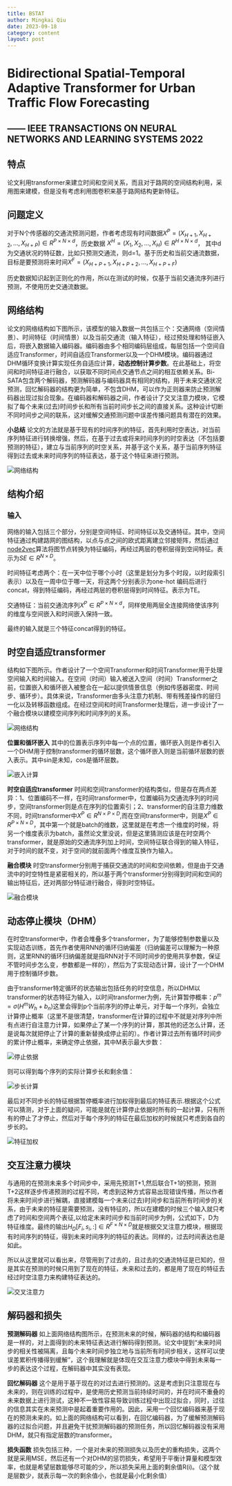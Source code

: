 ```yaml
---
title: BSTAT
author: Mingkai Qiu
date: 2023-09-18
category: content
layout: post
---
```


# Bidirectional Spatial-Temporal Adaptive Transformer for Urban Traffic Flow Forecasting 
## —— IEEE TRANSACTIONS ON NEURAL NETWORKS AND LEARNING SYSTEMS 2022

## 特点
论文利用transformer来建立时间和空间关系，而且对于路网的空间结构利用，采用图来建模，但是没有考虑利用图卷积来基于路网结构更新特征。


## 问题定义
对于N个传感器的交通流预测问题，作者考虑现有时间数据$X^P = (X_{H+1}, X_{H+2}, ..., X_{H+P})\in R^{P\times N\times d}$，历史数据 $X^H = (X_{1}, X_{2}, ..., X_{H})\in R^{H\times N\times d}$， 其中d为交通状况的特征数，比如只预测交通流，则d=1。基于历史和当前交通流数据，目标是要预测将来时间$X^F = (X_{H+P+1}, X_{H+P+2}, ..., X_{H+P+F})$

历史数据知识起到正则化的作用，所以在测试的时候，仅基于当前交通流序列进行预测，不使用历史交通流数据。

## 网络结构
论文的网络结构如下图所示，该模型的输入数据一共包括三个：交通网络（空间情景）、时间特征（时间情景）以及当前交通流（输入特征），经过预处理和特征嵌入后，将嵌入数据输入编码器。编码器由多个相同编码层组成，每层包括一个空间自适应Transformer，时间自适应Transformer以及一个DHM模块。编码器通过DHM循环变换计算实现任务自适应计算，**动态控制计算步数**。在此基础上，将空间和时间特征进行融合，以获取不同时间点交通节点之间的相互依赖关系。Bi-SATA包含两个解码器，预测解码器与编码器具有相同的结构，用于未来交通状况预测，回忆解码器的结构更为简单，不包含DHM，可以作为正则器来防止预测解码器出现过拟合现象。在编码器和解码器之间，作者设计了交叉注意力模块，它模拟了每个未来(过去)时间步长和所有当前时间步长之间的直接关系。这种设计切断不同时间步之间的联系，这对缓解交通预测问题中误差传播问题具有潜在的效果。

**小总结** 论文的方法就是基于现有的时间序列的特征，首先利用时空表达，对当前序列特征进行转换增强，然后，在基于过去或将来时间序列的时空表达（不包括要预测的特征），建立与当前序列的时空关系，并基于这个关系，基于当前序列特征得到过去或未来时间序列的特征表达，基于这个特征来进行预测。

![网络结构](/images/BSTAT-network.png "Magic Gardens")

## 结构介绍
### 输入
网络的输入包括三个部分，分别是空间特征、时间特征以及交通特征。其中，空间特征通过构建路网的图结构，以点与点之间的欧式距离建立邻接矩阵，然后通过[node2vec](/content/2023-09-24-Node2vec.html)算法将图节点转换为特征编码，再经过两层的卷积层得到空间特征。表示为$SE\in R^{N\times D}$。

时间特征考虑两个：在一天中位于哪个小时（这里是划分为多个时段，以时段索引表示）以及在一周中位于哪一天，将这两个分别表示为one-hot 编码后进行concat，得到特征编码，再经过两层的卷积层得到时间特征。表示为TE。

交通特征：当前交通流序列$X^P\in R^{P\times N\times d}$，同样使用两层全连接网络使该序列的维度与空间嵌入和时间嵌入保持一致。

最终的输入就是三个特征concat得到的特征。

## 时空自适应transformer
结构如下图所示。作者设计了一个空间Transformer和时间Transformer用于处理空间输入和时间输入。在空间（时间）输入被送入空间（时间）Transformer之前，位置嵌入和循环嵌入被整合在一起以提供情景信息（例如传感器密度、时间步、循环步）。具体来说，Transformer由多头注意力机制、带有残差操作的层归一化以及转移函数组成。在经过空间和时间Transformer处理后，进一步设计了一个融合模块以建模空间序列和时间序列的关系。

![网络结构](/images/BSTAT-SATA.png "BSTAT-SATA")

**位置和循环嵌入** 其中的位置表示序列中每一个点的位置，循环嵌入则是作者引入一个DHM用于控制transformer的循环层数，这个循环嵌入则是当前循环层数的嵌入表示。其中sin是未知，cos是循环层数。

![嵌入计算](/images/BSTAT-position-and-recurrrent-embedding.png "BSTAT-position and recurrrent embedding")

**时空自适应transformer** 时间和空间transformer的结构类似，但是存在两点差异：1、位置编码不一样，在时间transformer中，位置编码为交通流序列的时间步，空间transformer则是点在序列的位置索引；2、transformer的自注意力维数不同，时间transformer中$X^P\in R^{N\times P\times D}$,而在空间transformer中，则是$X^P\in R^{P\times N\times D}$，其中第一个就是batch的维数，这里就是在考虑一个维度的时候，将另一个维度表示为batch，虽然论文里没说，但是这里猜测应该是在时空两个transformer，就是原始的交通流序列加上时间，空间特征联合得到的输入特征，对于时间的就不变，对于空间的就前面两个维度互换作为输入。

**融合模块** 时空transformer分别用于捕获交通流的时间和空间依赖，但是由于交通流中的时空特性是紧密相关的，所以基于两个transformer分别得到时间和空间的输出特征后，还对两部分特征进行融合，得到时空特征。

![融合模块](/images/BSTAT-entangle.png "BSTAT-entangle")

## 动态停止模块（DHM）
在时空transformer中，作者会堆叠多个transformer，为了能够控制参数量以及实现动态训练，首先作者使用RNN的循环归纳偏差（归纳偏差可以理解为一种原则，这里RNN的循环归纳偏差就是指RNN对于不同时间步的使用共享参数，保证不管时间步怎么变，参数都是一样的），然后为了实现动态计算，设计了一个DHM用于控制循环步数。

由于transformer特定循环的状态输出包括任务的时空信息，所以DHM以transformer的状态特征为输入，以时间transformer为例，先计算暂停概率：$p^m = \sigma(H^{m}W_h + b_n)$这里会得到p个当前序列的停止单元，对于每一个序列，会独立计算停止概率（这里不是很清楚，transformer在计算的过程中不就是对序列中所有点进行自注意力计算，如果停止了某一个序列的计算，那其他的还怎么计算，还是说每次就把停止了计算的重新替换成停止前的）。作者计算过去所有循环时间步的累计停止概率，来确定停止依据，其中M表示最大步数：

![停止依据](/images/BSTAT-stop.png "BSTAT-stop")

则可以得到每个序列的实际计算步长和剩余值：

![步长计算](/images/BSTAT-DHM.png "BSTAT-DHM")

最后对不同步长的特征根据暂停概率进行加权得到最后的特征表示.根据这个公式可以猜测，对于上面的疑问，可能是就在计算停止依据时所有的一起计算，只有所有的停止了才停止，然后对于每个序列的特征在最后加权的时候就只考虑到各自的步长的。

![特征加权](/images/BSTAT-DHM-weight.png "BSTAT-DHM-weight")

## 交互注意力模块

与通用的在预测未来多个时间步中，采用先预测T+1,然后联合T+1的预测，预测T+2这样逐步传递预测的过程不同，考虑到这种方式容易出现错误传播，所以作者将未来时间步进行解耦，直接建模每一个未来(过去)时间步和当前所有时间步的关系，由于未来的特征是需要预测，没有特征的，所以在建模的时候三个输入就只考虑了时间和空间两个表征,以给定未来时间步和当前时间步为例，公式如下，D为特征维度。最终的输出$H_D[F_i,s_i,:]\in R^{F\times N\times D}$就是根据交叉注意力模块，根据现有时间序列的特征，得到未来时间序列的特征的表达。同样的，过去时间表达也是如此。

所以从这里就可以看出来，尽管用到了过去的，且过去的交通流特征是已知的，但是其实在预测的时候只用到了现在的特征，未来和过去的，都是用了现在的特征去经过时空注意力来构建特征表达的。

![交叉注意力](/images/BSTAT-SPCross.png "BSTAT-SPCross")

## 解码器和损失

**预测解码器** 如上面网络结构图所示，在预测未来的时候，解码器的结构和编码器是一样的，对上面得到的未来特征表达进行解码得到预测。论文中提到“未来时间步的相关性被隔离，且每个未来时间步独立地与当前所有时间步相关，这样可以使误差累积传播得到缓解”，这个我理解就是体现在交互注意力模块中得到未来每一步的表达这个过程，在解码器中其实没有表现。

**回忆解码器** 这个是用于基于现在的对过去进行预测的。这是考虑到只注意现在与未来的，则在训练的过程中，是使用历史预测当前持续时间的，并在时间不重叠的未来数据上进行测试，这种不一致性容易导致训练过程中出现过拟合，同时，过往的信息其实在未来预测中是起着重要作用的。因此，采用一个回忆编码器来基于现在的预测未来的。如上面的网络结构可以看到，在回忆编码器，为了缓解预测解码器的过拟合问题，并且避免干扰预测解码器的预测任务，所以回忆解码器没有采用DHM，就只有指定层数的transformer。

**损失函数** 损失包括三种，一个是对未来的预测损失以及历史的重构损失，这两个就是采用MSE，然后还有一个对DHM的惩罚损失，希望用于平衡计算量和模型效率，也就是希望层数能够尽可能的少，所以损失采用上面的剩余值R(i)。（这个就是层数少，就表示每一次的剩余值小，也就是最小化剩余值）